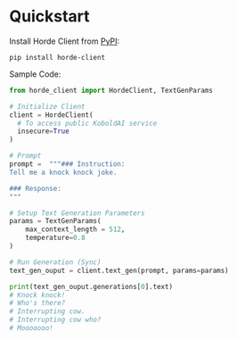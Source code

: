 # Quickstart

Install Horde Client from [PyPI](https://pypi.org/project/horde-client/): 

`pip install horde-client`

Sample Code:

```python
from horde_client import HordeClient, TextGenParams

# Initialize Client
client = HordeClient(
  # To access public KoboldAI service
  insecure=True
)

# Prompt
prompt =  """### Instruction: 
Tell me a knock knock joke.

### Response:
"""

# Setup Text Generation Parameters
params = TextGenParams(
    max_context_length = 512,
    temperature=0.8
)

# Run Generation (Sync)
text_gen_ouput = client.text_gen(prompt, params=params)

print(text_gen_ouput.generations[0].text)
# Knock knock!
# Who's there?
# Interrupting cow.
# Interrupting cow who?
# Mooooooo!
```